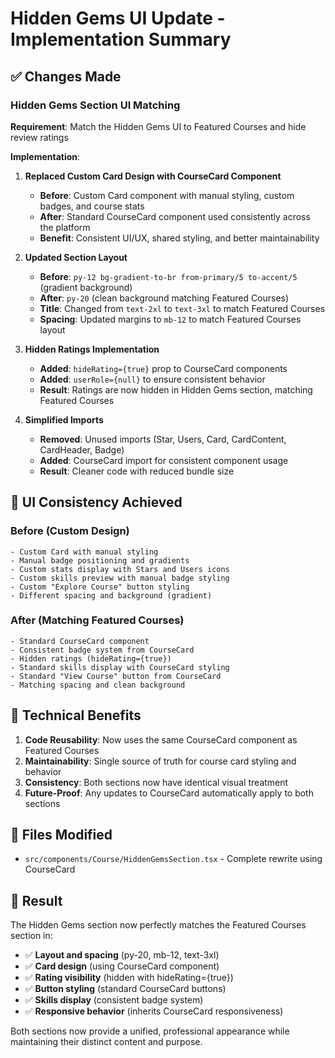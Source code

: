 # Hidden Gems UI Update - Implementation Summary

## ✅ Changes Made

### Hidden Gems Section UI Matching
**Requirement**: Match the Hidden Gems UI to Featured Courses and hide review ratings

**Implementation**:

1. **Replaced Custom Card Design with CourseCard Component**
   - **Before**: Custom Card component with manual styling, custom badges, and course stats
   - **After**: Standard CourseCard component used consistently across the platform
   - **Benefit**: Consistent UI/UX, shared styling, and better maintainability

2. **Updated Section Layout**
   - **Before**: `py-12 bg-gradient-to-br from-primary/5 to-accent/5` (gradient background)
   - **After**: `py-20` (clean background matching Featured Courses)
   - **Title**: Changed from `text-2xl` to `text-3xl` to match Featured Courses
   - **Spacing**: Updated margins to `mb-12` to match Featured Courses layout

3. **Hidden Ratings Implementation**
   - **Added**: `hideRating={true}` prop to CourseCard components
   - **Added**: `userRole={null}` to ensure consistent behavior
   - **Result**: Ratings are now hidden in Hidden Gems section, matching Featured Courses

4. **Simplified Imports**
   - **Removed**: Unused imports (Star, Users, Card, CardContent, CardHeader, Badge)
   - **Added**: CourseCard import for consistent component usage
   - **Result**: Cleaner code with reduced bundle size

## 🎯 UI Consistency Achieved

### Before (Custom Design)
```tsx
- Custom Card with manual styling
- Manual badge positioning and gradients
- Custom stats display with Stars and Users icons
- Custom skills preview with manual badge styling
- Custom "Explore Course" button styling
- Different spacing and background (gradient)
```

### After (Matching Featured Courses)
```tsx
- Standard CourseCard component
- Consistent badge system from CourseCard
- Hidden ratings (hideRating={true})
- Standard skills display with CourseCard styling
- Standard "View Course" button from CourseCard
- Matching spacing and clean background
```

## 🔧 Technical Benefits

1. **Code Reusability**: Now uses the same CourseCard component as Featured Courses
2. **Maintainability**: Single source of truth for course card styling and behavior
3. **Consistency**: Both sections now have identical visual treatment
4. **Future-Proof**: Any updates to CourseCard automatically apply to both sections

## 📝 Files Modified

- `src/components/Course/HiddenGemsSection.tsx` - Complete rewrite using CourseCard

## 🚀 Result

The Hidden Gems section now perfectly matches the Featured Courses section in:
- ✅ **Layout and spacing** (py-20, mb-12, text-3xl)
- ✅ **Card design** (using CourseCard component)
- ✅ **Rating visibility** (hidden with hideRating={true})
- ✅ **Button styling** (standard CourseCard buttons)
- ✅ **Skills display** (consistent badge system)
- ✅ **Responsive behavior** (inherits CourseCard responsiveness)

Both sections now provide a unified, professional appearance while maintaining their distinct content and purpose.
